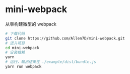 # mini-webpack
从零构建微型的 webpack

```bash
# 下载代码
git clone https://github.com/Allen7D/mini-webpack.git
# 进入项目
cd mini-webpack
# 安装依赖
yarn 
# 运行，输出结果在 ./example/dist/bundle.js
yarn run webpack 
```